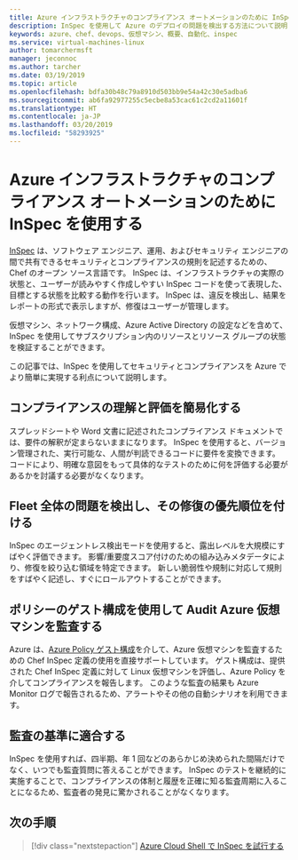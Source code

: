 ```yaml
---
title: Azure インフラストラクチャのコンプライアンス オートメーションのために InSpec を使用する
description: InSpec を使用して Azure のデプロイの問題を検出する方法について説明します。
keywords: azure、chef、devops、仮想マシン、概要、自動化、inspec
ms.service: virtual-machines-linux
author: tomarchermsft
manager: jeconnoc
ms.author: tarcher
ms.date: 03/19/2019
ms.topic: article
ms.openlocfilehash: bdfa30b48c79a8910d503bb9e54a42c30e5adba6
ms.sourcegitcommit: ab6fa92977255c5ecbe8a53cac61c2cd2a11601f
ms.translationtype: HT
ms.contentlocale: ja-JP
ms.lasthandoff: 03/20/2019
ms.locfileid: "58293925"
---
```

# <a name="use-inspec-for-compliance-automation-of-your-azure-infrastructure"></a>Azure インフラストラクチャのコンプライアンス オートメーションのために InSpec を使用する

[InSpec](https://www.chef.io/inspec/) は、ソフトウェア エンジニア、運用、およびセキュリティ エンジニアの間で共有できるセキュリティとコンプライアンスの規則を記述するための、Chef のオープン ソース言語です。 InSpec は、インフラストラクチャの実際の状態と、ユーザーが読みやすく作成しやすい InSpec コードを使って表現した、目標とする状態を比較する動作を行います。 InSpec は、違反を検出し、結果をレポートの形式で表示しますが、修復はユーザーが管理します。

仮想マシン、ネットワーク構成、Azure Active Directory の設定などを含めて、InSpec を使用してサブスクリプション内のリソースとリソース グループの状態を検証することができます。

この記事では、InSpec を使用してセキュリティとコンプライアンスを Azure でより簡単に実現する利点について説明します。

## <a name="make-compliance-easy-to-understand-and-assess"></a>コンプライアンスの理解と評価を簡易化する

スプレッドシートや Word 文書に記述されたコンプライアンス ドキュメントでは、要件の解釈が定まらないままになります。 InSpec を使用すると、バージョン管理された、実行可能な、人間が判読できるコードに要件を変換できます。 コードにより、明確な意図をもって具体的なテストのために何を評価する必要があるかを討議する必要がなくなります。

## <a name="detect-fleet-wide-issues-and-prioritize-their-remediation"></a>Fleet 全体の問題を検出し、その修復の優先順位を付ける

InSpec のエージェントレス検出モードを使用すると、露出レベルを大規模にすばやく評価できます。 影響/重要度スコア付けのための組み込みメタデータにより、修復を絞り込む領域を特定できます。 新しい脆弱性や規制に対応して規則をすばやく記述し、すぐにロールアウトすることができます。

## <a name="audit-azure-virtual-machines-with-policy-guest-configuration"></a>ポリシーのゲスト構成を使用して Audit Azure 仮想マシンを監査する

Azure は、[Azure Policy ゲスト構成](/azure/governance/policy/concepts/guest-configuration)を介して、Azure 仮想マシンを監査するための Chef InSpec 定義の使用を直接サポートしています。 ゲスト構成は、提供された Chef InSpec 定義に対して Linux 仮想マシンを評価し、Azure Policy を介してコンプライアンスを報告します。 このような監査の結果も Azure Monitor ログで報告されるため、アラートやその他の自動シナリオを利用できます。

## <a name="satisfy-audits"></a>監査の基準に適合する

InSpec を使用すれば、四半期、年 1 回などのあらかじめ決められた間隔だけでなく、いつでも監査質問に答えることができます。 InSpec のテストを継続的に実施することで、コンプライアンスの体制と履歴を正確に知る監査周期に入ることになるため、監査者の発見に驚かされることがなくなります。

## <a name="next-steps"></a>次の手順

> [!div class="nextstepaction"] 
> [Azure Cloud Shell で InSpec を試行する](https://shell.azure.com)